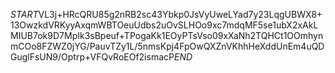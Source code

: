 $START$VL3j+HRcQRU85g2nRB2sc43Ybkp0JsVyUweLYad7y23LqgUBWX8+13OwzkdVRKyyAxqmWBTOeuUdbs2uOvSLHOo9xc7mdqMF5se1ubX2xAkLMIUB7ok9D7MpIk3sBpeuf+TPogaKk1EOyPTsVso09xXaNh2TQHCt1OOmhynmCOo8FZWZ0jYG/PauvTZy1L/5nmsKpj4FpOwQXZnVKhhHeXddUnEm4uQDGuglFsUN9/Optrp+VFQvRoEOf2ismacP$END$